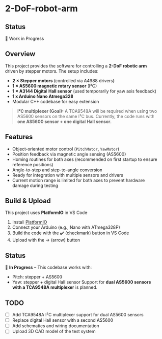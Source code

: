 # 2-DoF-robot-arm
## Status
🚧 Work in Progress

## Overview
This project provides the software for controlling a **2-DoF robotic arm** driven by stepper motors.
The setup includes:
- **2 × Stepper motors** (controlled via A4988 drivers)
- **1 × AS5600 magnetic rotary sensor** (I²C)
- **1 × A3144 Digital Hall sensor** (used temporarily for yaw axis feedback)
- **1 x Arduino Nano Atmega328**
- Modular C++ codebase for easy extension

> **I²C multiplexer (Goal):** A TCA9548A will be required when using two AS5600 sensors on the same I²C bus.
Currently, the code runs with **one AS5600 sensor + one digital Hall sensor**.

## Features
- Object-oriented motor control (`PitchMotor`, `YawMotor`)
- Position feedback via magnetic angle sensing (AS5600)
- Homing routines for both axes (recommended on first startup to ensure reference positions)
- Angle-to-step and step-to-angle conversion
- Ready for integration with multiple sensors and drivers
- Current motion range is limited for both axes to prevent hardware damage during testing

## Build & Upload
This project uses **PlatformIO** in VS Code

1. Install [PlatformIO](https://platformio.org/install/ide?install=vscode)
2. Connect your Arduino (e.g., Nano with ATmega328P)
3. Build the code with the ✔️ (checkmark) button in VS Code
4. Upload with the → (arrow) button

## Status
🚧 **In Progress** – This codebase works with:
- Pitch: stepper + AS5600
- Yaw: stepper + digital Hall sensor
Support for **dual AS5600 sensors with a TCA9548A multiplexer** is planned.

## TODO
- [ ] Add TCA9548A I²C multiplexer support for dual AS5600 sensors
- [ ] Replace digital Hall sensor with a second AS5600
- [ ] Add schematics and wiring documentation  
- [ ] Upload 3D CAD model of the test system  
